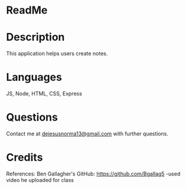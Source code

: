 # ReadMe

# Description
This application helps users create notes.


# Languages
JS, Node, HTML, CSS, Express

# Questions
Contact me at dejesusnorma13@gmail.com with further questions.

# Credits
References: 
Ben Gallagher's GitHub: https://github.com/Bgallag5
-used video he uploaded for class
